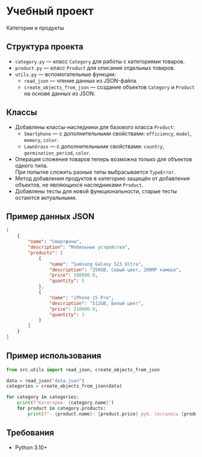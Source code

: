 # Учебный проект

Категории и продукты

## Структура проекта

- `category.py` — класс `Category` для работы с категориями товаров.
- `product.py` — класс `Product` для описания отдельных товаров.
- `utils.py` — вспомогательные функции:
    - `read_json` — чтение данных из JSON-файла.
    - `create_objects_from_json` — создание объектов `Category` и `Product` на основе данных из JSON.

## Классы
- Добавлены классы-наследники для базового класса `Product`:
  - `Smartphone` — с дополнительными свойствами: `efficiency`, `model`, `memory`, `color`.
  - `LawnGrass` — с дополнительными свойствами: `country`, `germination_period`, `color`.
- Операция сложения товаров теперь возможна только для объектов одного типа.  
  При попытке сложить разные типы выбрасывается `TypeError`.
- Метод добавления продуктов в категорию защищён от добавления объектов, не являющихся наследниками `Product`.
- Добавлены тесты для новой функциональности, старые тесты остаются актуальными.

## Пример данных JSON

```json
[
    {
        "name": "Смартфоны",
        "description": "Мобильные устройства",
        "products": [
            {
                "name": "Samsung Galaxy S23 Ultra",
                "description": "256GB, Серый цвет, 200MP камера",
                "price": 180000.0,
                "quantity": 5
            },
            {
                "name": "iPhone 15 Pro",
                "description": "512GB, Белый цвет",
                "price": 210000.0,
                "quantity": 3
            }
        ]
    }
]
```

## Пример использования

```python
from src.utils import read_json, create_objects_from_json

data = read_json("data.json")
categories = create_objects_from_json(data)

for category in categories:
    print(f"Категория: {category.name}")
    for product in category.products:
        print(f"- {product.name}: {product.price} руб. (осталось {product.quantity} шт.)")
```

## Требования

* Python 3.10+



